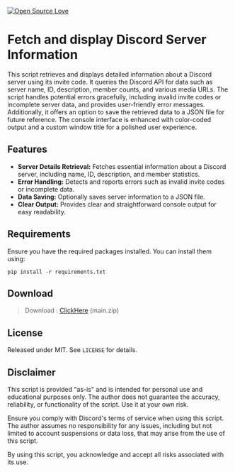 [![Open Source Love](https://badges.frapsoft.com/os/v1/open-source.svg?v=103)](https://github.com/ellerbrock/open-source-badges/)
# Fetch and display Discord Server Information
This script retrieves and displays detailed information about a Discord server using its invite code. It queries the Discord API for data such as server name, ID, description, member counts, and various media URLs. The script handles potential errors gracefully, including invalid invite codes or incomplete server data, and provides user-friendly error messages. Additionally, it offers an option to save the retrieved data to a JSON file for future reference. The console interface is enhanced with color-coded output and a custom window title for a polished user experience.


## Features
- **Server Details Retrieval:** Fetches essential information about a Discord server, including name, ID, description, and member statistics.
- **Error Handling:** Detects and reports errors such as invalid invite codes or incomplete data.
- **Data Saving:** Optionally saves server information to a JSON file.
- **Clear Output:** Provides clear and straightforward console output for easy readability.


## Requirements
Ensure you have the required packages installed. You can install them using:

`pip install -r requirements.txt`

## Download
> Download : [ClickHere](https://github.com/z9z/Discord-Server-Info/archive/refs/heads/main.zip) (main.zip)

## License
Released under MIT. See `LICENSE` for details.

## Disclaimer
This script is provided "as-is" and is intended for personal use and educational purposes only. The author does not guarantee the accuracy, reliability, or functionality of the script. Use it at your own risk.

Ensure you comply with Discord's terms of service when using this script. The author assumes no responsibility for any issues, including but not limited to account suspensions or data loss, that may arise from the use of this script.

By using this script, you acknowledge and accept all risks associated with its use.
